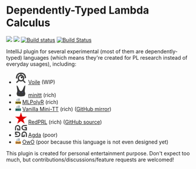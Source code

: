 # Dependently-Typed Lambda Calculus

[![][d-svg]][jb-url]
[![][v-svg]][jb-url]
[![Build status][av-svg]][av-url]
[![Build Status][tv-svg]][tv-url]

IntelliJ plugin for several experimental (most of them are dependently-typed)
languages (which means they're created for PL research instead of everyday
usages), including:

+ ![](./res/icons/voile/voile.svg)
  [Voile] (WIP)
+ ![](./res/icons/minitt/minitt.svg)
  [minitt] (rich)
+ ![](./res/icons/mlpr/mlpr_file.png)
  [MLPolyR] (rich)
+ ![](./res/icons/mtt/mtt_file.png)
  [Vanilla Mini-TT][Mini-TT] (rich) ([GitHub mirror][acore-mirror])
+ ![](./res/icons/redprl/redprl.svg)
  [RedPRL] (rich) ([GitHub source][RedPRL-gh])
+ ![](./res/icons/agda/agda.svg)
  [Agda] (poor)
+ ![](./res/icons/owo_file.png)
  [OwO] (poor because this language is not even designed yet)

This plugin is created for personal entertainment purpose.
Don't expect too much, but contributions/discussions/feature requests
are welcomed!

 [MLPolyR]: https://github.com/owo-lang/MLPolyR
 [minitt]: https://github.com/owo-lang/minitt-rs
 [Mini-TT]: http://www.cse.chalmers.se/research/group/logic/Mini-TT/
 [acore-mirror]: https://github.com/owo-lang/Mini-TT
 [Voile]: https://github.com/owo-lang/voile-rs
 [OwO]: https://github.com/owo-lang/OwO
 [Agda]: https://wiki.portal.chalmers.se/agda/pmwiki.php
 [RedPRL]: http://www.redprl.org
 [RedPRL-gh]: https://github.com/RedPRL/sml-redprl
 [d-svg]: https://img.shields.io/jetbrains/plugin/d/12176.svg
 [v-svg]: https://img.shields.io/jetbrains/plugin/v/12176.svg
 [jb-url]: https://plugins.jetbrains.com/plugin/12176
 [av-url]: https://ci.appveyor.com/project/ice1000/intellij-owo/branch/master
 [av-svg]: https://ci.appveyor.com/api/projects/status/2t8f42ojh17cim4j/branch/master?svg=true
 [tv-url]: https://travis-ci.org/owo-lang/intellij-dtlc
 [tv-svg]: https://travis-ci.org/owo-lang/intellij-dtlc.svg?branch=master
